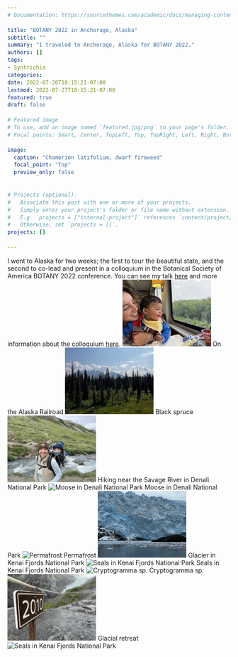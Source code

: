 ```yaml
---
# Documentation: https://sourcethemes.com/academic/docs/managing-content/

title: "BOTANY 2022 in Anchorage, Alaska"
subtitle: ""
summary: "I traveled to Anchorage, Alaska for BOTANY 2022."
authors: []
tags: 
- Syntrichia
categories: 
date: 2022-07-26T18:15:21-07:00
lastmod: 2022-07-27T18:15:21-07:00
featured: true
draft: false

# Featured image
# To use, add an image named `featured.jpg/png` to your page's folder.
# Focal points: Smart, Center, TopLeft, Top, TopRight, Left, Right, BottomLeft, Bottom, BottomRight.

image: 
  caption: "Chamerion latifolium, dwarf fireweed"
  focal_point: "Top"
  preview_only: false
  
  
# Projects (optional).
#   Associate this post with one or more of your projects.
#   Simply enter your project's folder or file name without extension.
#   E.g. `projects = ["internal-project"]` references `content/project/deep-learning/index.md`.
#   Otherwise, set `projects = []`.
projects: []

---
```


I went to Alaska for two weeks; the first to tour the beautiful state, and the second to co-lead and present in a colloquium in the Botanical Society of America BOTANY 2022 conference. You can see my talk <a href="https://www.jennaekwealor.com/talk/botany2022/" target="_blank">here</a> and more information about the colloquium <a href="https://twitter.com/Bryophyter/status/1548176508618846213?s=20&t=QoIimEjPDisrpTI7kqCPEw" target="_blank">here</a>. 
<img src="train.jpg" alt="on the Alaska Railroad" width="200"/>
On the Alaska Railroad
<img src="trees.jpg" alt="Black spruce" width="200"/>
Black spruce
<img src="denali.jpg" alt="Hiking near the Savage River in Denali National Park" width="200"/>
Hiking near the Savage River in Denali National Park
<img src="moose.jpg" alt="Moose in Denali National Park" width="200"/>
Moose in Denali National Park
<img src="moss.jpg" alt="Permafrost" width="200"/>
Permafrost
<img src="glacier.jpg" alt="Glacier in Kenai Fjords National Park" width="200"/>
Glacier in Kenai Fjords National Park
<img src="seals.jpg" alt="Seals in Kenai Fjords National Park" width="200"/>
Seals in Kenai Fjords National Park
<img src="Cryptogramma.jpg" alt="Cryptogramma sp." width="200"/>
Cryptogramma sp.
<img src="retreat.jpg" alt="Glacial retreat" width="200"/>
Glacial retreat
<img src="seals.jpg" alt="Seals in Kenai Fjords National Park" width="200"/>






















